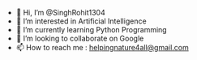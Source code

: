 - 👋 Hi, I’m @SinghRohit1304
- 👀 I’m interested in Artificial Intelligence
- 🌱 I’m currently learning Python Programming
- 💞️ I’m looking to collaborate on Google
- 📫 How to reach me : helpingnature4all@gmail.com

<!---
SinghRohit1304/SinghRohit1304 is a ✨ special ✨ repository because its `README.md` (this file) appears on your GitHub profile.
You can click the Preview link to take a look at your changes.
--->
